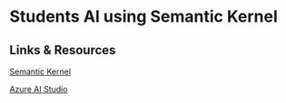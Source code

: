 # Students AI using Semantic Kernel

## Links & Resources

[Semantic Kernel](https://learn.microsoft.com/en-us/semantic-kernel/overview/)

[Azure AI Studio](https://ai.azure.com/)
